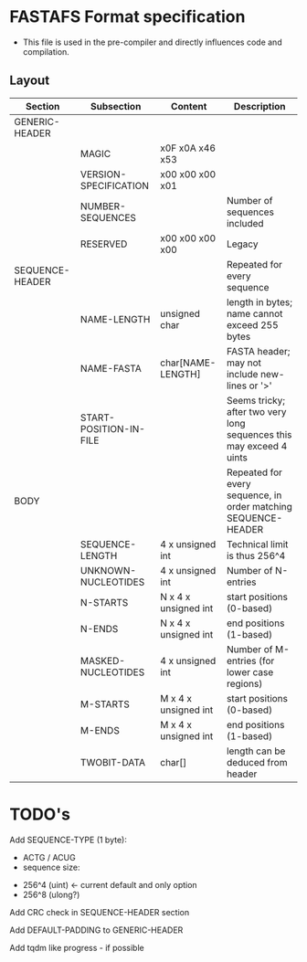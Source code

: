 # FASTAFS Format specification

* This file is used in the pre-compiler and directly influences code and compilation.

## Layout ## 

| Section | Subsection | Content | Description |
| ------ | ------ | ------ | ------ |
| GENERIC-HEADER |        |        |        |
|        | MAGIC |  x0F x0A x46 x53 |         |
|        | VERSION-SPECIFICATION | x00 x00 x00 x01 |         |
|        | NUMBER-SEQUENCES |  | Number of sequences included |
|        | RESERVED  | x00 x00 x00 x00 | Legacy |
| SEQUENCE-HEADER|        |        | Repeated for every sequence |
|        | NAME-LENGTH | unsigned char | length in bytes; name cannot exceed 255 bytes |
|        | NAME-FASTA | char[NAME-LENGTH] | FASTA header; may not include new-lines or '>' |
|        | START-POSITION-IN-FILE |  | Seems tricky; after two very long sequences this may exceed 4 uints |
| BODY   |  |  | Repeated for every sequence, in order matching SEQUENCE-HEADER |
|        | SEQUENCE-LENGTH | 4 x unsigned int | Technical limit is thus 256^4 |
|        | UNKNOWN-NUCLEOTIDES | 4 x unsigned int | Number of N-entries |
|        | N-STARTS | N x 4 x unsigned int | start positions (0-based) |
|        | N-ENDS | N x 4 x unsigned int | end positions (1-based) |
|        | MASKED-NUCLEOTIDES | 4 x unsigned int | Number of M-entries (for lower case regions) |
|        | M-STARTS | M x 4 x unsigned int | start positions (0-based) |
|        | M-ENDS | M x 4 x unsigned int | end positions (1-based) |
|        | TWOBIT-DATA | char[] | length can be deduced from header |

# TODO's
Add SEQUENCE-TYPE (1 byte):
  * ACTG / ACUG
  * sequence size:
   - 256^4 (uint)  <- current default and only option
   - 256^8 (ulong?)

Add CRC check in SEQUENCE-HEADER section

Add DEFAULT-PADDING to GENERIC-HEADER

Add tqdm like progress - if possible
